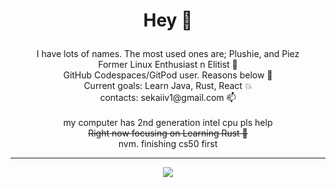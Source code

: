 # <p align="center">Hey 👋</p>
<p align="center">
  I have lots of names. The most used ones are; Plushie, and Piez<br>
  Former Linux Enthusiast n Elitist 🐧<br>
  GitHub Codespaces/GitPod user. Reasons below 🎸<br>
  Current goals: Learn Java, Rust, React 💥<br>
  contacts: sekaiiv1@gmail.com 📫<br><br> 
  my computer has 2nd generation intel cpu pls help<br>
  <s>Right now focusing on Learning Rust 🦀</s><br>
  nvm. finishing cs50 first<br>
</p>

---

<p align="center">
  <img src="https://github.com/Telekaii/CrappySummon/assets/84755426/2d0be822-c7e5-4749-9226-e00e0b2b6822"><br>

</p>
